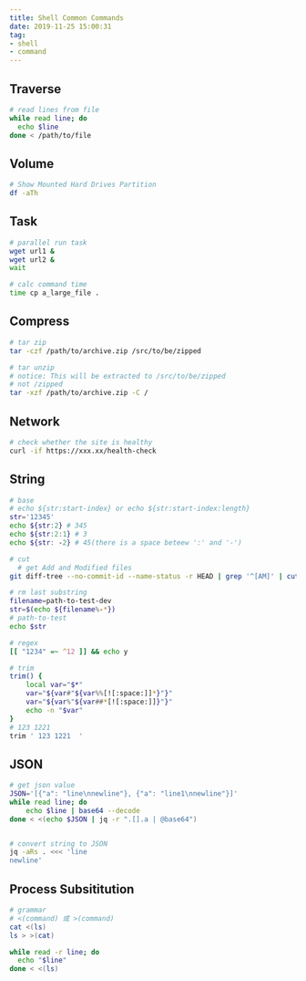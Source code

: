 ```yaml
---
title: Shell Common Commands
date: 2019-11-25 15:00:31
tag:
- shell
- command
---
```


## Traverse
```bash
# read lines from file
while read line; do
  echo $line
done < /path/to/file
```

## Volume

```bash
# Show Mounted Hard Drives Partition
df -aTh
```

## Task

```bash
# parallel run task
wget url1 &
wget url2 &
wait
```

```bash
# calc command time
time cp a_large_file .
```

## Compress

```bash
# tar zip
tar -czf /path/to/archive.zip /src/to/be/zipped

# tar unzip
# notice: This will be extracted to /src/to/be/zipped
# not /zipped
tar -xzf /path/to/archive.zip -C /
```

## Network

```bash
# check whether the site is healthy
curl -if https://xxx.xx/health-check
```

## String

```bash
# base
# echo ${str:start-index} or echo ${str:start-index:length}
str='12345'
echo ${str:2} # 345
echo ${str:2:1} # 3
echo ${str: -2} # 45(there is a space beteew ':' and '-')

# cut
  # get Add and Modified files
git diff-tree --no-commit-id --name-status -r HEAD | grep '^[AM]' | cut -f 2

# rm last substring
filename=path-to-test-dev
str=$(echo ${filename%-*})
# path-to-test
echo $str

# regex
[[ "1234" =~ ^12 ]] && echo y

# trim
trim() {
    local var="$*"
    var="${var#"${var%%[![:space:]]*}"}"
    var="${var%"${var##*[![:space:]]}"}"
    echo -n "$var"
}
# 123 1221
trim ' 123 1221  '
```

## JSON

```bash
# get json value
JSON='[{"a": "line\nnewline"}, {"a": "line1\nnewline"}]'
while read line; do
	echo $line | base64 --decode
done < <(echo $JSON | jq -r ".[].a | @base64")


# convert string to JSON
jq -aRs . <<< 'line
newline'
```

## Process Subsititution

```bash
# grammar
# <(command) 或 >(command)
cat <(ls)
ls > >(cat)

while read -r line; do
  echo "$line"
done < <(ls)
```
<!--stackedit_data:
eyJoaXN0b3J5IjpbMjAwMTAzMDc2LC0yNDY4MDYwODAsLTIxNT
czNjE0NSw4NjY4NTg1NTAsMTcyMTgwMTk2MiwtMTE2OTk2MTM5
MCwtMTA0NjkxMzMzOSwtODMxNjA0MjcxLDE5NjY5NzA1OTUsLT
EzMzg5OTg3MDUsLTE5MjY5MDMzNjgsLTMzNjA3MTIsMjEyNjI1
MDM3NywzNTkyODM5MDNdfQ==
-->